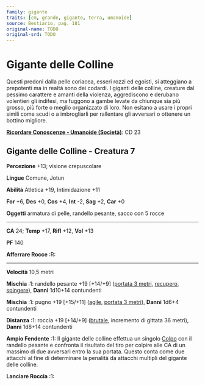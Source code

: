 ```yaml
---
family: gigante
traits: [cm, grande, gigante, terra, umanoide]
source: Bestiario, pag. 181
original-name: TODO
original-srd: TODO
---
```


# Gigante delle Colline

Questi predoni dalla pelle coriacea, esseri rozzi ed egoisti, si atteggiano a
prepotenti ma in realtà sono dei codardi. I giganti delle colline, creature dal
pessimo carattere e amanti della violenza, aggrediscono e derubano volentieri
gli indifesi, ma fuggono a gambe levate da chiunque sia più grosso, più forte o
meglio organizzato di loro. Non esitano a usare i propri simili come scudi o a
imbrogliarli per rallentare gli avversari o ottenere un bottino migliore.

**[Ricordare Conoscenze - Umanoide (Società)](/azioni/ricordare-conoscenze)**:
CD 23

## Gigante delle Colline - Creatura 7

**Percezione** +13; visione crepuscolare

**Lingue** Comune, Jotun

**Abilità** Atletica +19, Intimidazione +11

**For** +6, **Des** +0, **Cos** +4, **Int** -2, **Sag** +2, **Car** +0

**Oggetti** armatura di pelle, randello pesante, sacco con 5 rocce

---

**CA** 24; **Temp** +17, **Rifl** +12, **Vol** +13

**PF** 140

**Afferrare Rocce** :R:

---

**Velocità** 10,5 metri

**Mischia** :1: randello pesante +19 \[+14/+9]
([portata 3 metri](/tratti/portata), [recupero](/tratti/recupero),
[spingere](/tratti/spingere)), **Danni** 1d10+14 contundenti

**Mischia** :1: pugno +19 \[+15/+11] ([agile](/tratti/agile),
[portata 3 metri](/tratti/portata)), **Danni** 1d6+4 contundenti

**Distanza** :1: roccia +19 \[+14/+9] ([brutale](/tratti/brutale), incremento di
gittata 36 metri), **Danni** 1d8+14 contundenti

**Ampio Fendente** :1: Il gigante delle colline effettua un singolo
[Colpo](/azioni/colpire) con il randello pesante e confronta il risultato del
tiro per colpire alle CA di un massimo di due avversari entro la sua portata.
Questo conta come due attacchi al fine di determinare la penalità da attacchi
multipli del gigante delle colline.

**Lanciare Roccia** :1:
